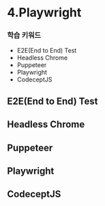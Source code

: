 # 4.Playwright

### 학습 키워드

* E2E(End to End) Test
* Headless Chrome
* Puppeteer
* Playwright
* CodeceptJS



## E2E(End to End) Test

## Headless Chrome

## Puppeteer

## Playwright

## CodeceptJS
